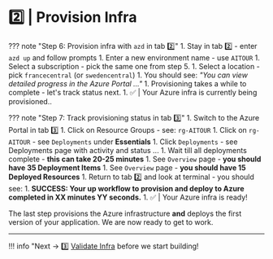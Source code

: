 #  2️⃣ | Provision Infra

??? note "Step 6: Provision infra with `azd` in tab 2️⃣"
    1. Stay in tab 2️⃣ - enter `azd up` and follow prompts
        1. Enter a new environment name - use `AITOUR`
        1. Select a subscription - pick the same one from step 5.
        1. Select a location - pick `francecentral` (or `swedencentral`)
        1. You should see: _"You can view detailed progress in the Azure Portal ..."_
    1. Provisioning takes a while to complete - let's track status next.
    1. ✅ | Your Azure infra is currently being provisioned..

??? note "Step 7: Track provisioning status in tab 3️⃣"
    1. Switch to the Azure Portal in tab 3️⃣
    1. Click on Resource Groups - see: `rg-AITOUR`
    1. Click on `rg-AITOUR` - see `Deployments` under **Essentials**
    1. Click `Deployments` - see Deployments page with activity and status ...
    1. Wait till all deployments complete - **this can take 20-25 minutes**
    1. See `Overview` page - **you should have 35 Deployment Items**
    1. See `Overview` page - **you should have 15 Deployed Resources**
    1. Return to tab 2️⃣ and look at terminal - you should see:
        1. **SUCCESS: Your up workflow to provision and deploy to Azure completed in XX minutes YY seconds.**
    1. ✅ | Your Azure infra is ready!

The last step provisions the Azure infrastructure **and** deploys the first version of your application. We are now ready to get to work.

---

!!! info "Next → 3️⃣ [Validate Infra](./../03-Workshop-Build/03-infra.md) before we start building!
